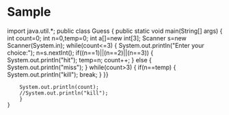 # Sample
import java.util.*;
public class Guess 
{
	public static void main(String[] args) 
	{
		int count=0;
		int n=0,temp=0;
		int a[]=new int[3];
		Scanner s=new Scanner(System.in);
		while(count<=3)
		{
			System.out.println("Enter your choice:");
			n=s.nextInt();
			if((n==1)||(n==2)||(n==3))
				{
					System.out.println("hit");
					temp=n;
					count++;
				}
			else
				{
					System.out.println("miss");
				}
		while(count>3)
		{
			if(n==temp)
				{
					System.out.println("kill");
					break;
				}
		}}
			
		System.out.println(count);
		//System.out.println("kill");
		}
	}

	


